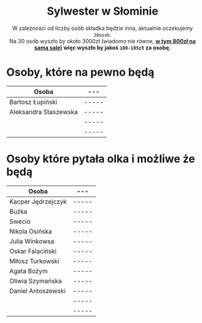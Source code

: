 <div align="center">

# Sylwester w Słominie

W zależności od liczby osób składka będzie inna, aktualnie oczekujemy `30osób`. <br>
Na 30 osób wyszło by około 3000zł (wiadomo nie równe, <b><u>w tym 800zł na samą sale</u><b>) więc wyszło by jakoś
`100-105zł` za osobę. <br>



</div>

# Osoby, które na pewno będą

| Osoba                 | ---   |
|-----------------------|-------|
| Bartosz Łupiński      | ----- |
| Aleksandra Staszewska | ----- |
|                       | ----- |
|                       | ----- |

# Osoby które pytała olka i możliwe że będą

| Osoba              | ---   |
|--------------------|-------|
| Kacper Jędrzejczyk | ----- |
| Buźka              | ----- |
| Swecio             | ----- |
| Nikola Osińska     | ----- |
| Julia Winkowsa     | ----- |
| Oskar Falaciński   | ----- |
| Miłosz Turkowski   | ----- |
| Agata Bożym        | ----- |
| Oliwia Szymańska   | ----- |
| Daniel Antoszewski | ----- |
|                    | ----- |
|                    | ----- |



